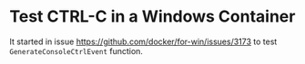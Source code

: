 # Test CTRL-C in a Windows Container

It started in issue https://github.com/docker/for-win/issues/3173 to test `GenerateConsoleCtrlEvent` function.
